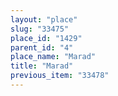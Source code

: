 ```yaml
---
layout: "place"
slug: "33475"
place_id: "1429"
parent_id: "4"
place_name: "Marad"
title: "Marad"
previous_item: "33478"
---
```

